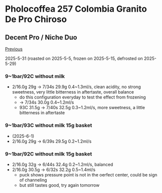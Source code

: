 # Pholocoffea 257 Colombia Granito De Pro Chiroso

## Decent Pro / Niche Duo

[Previous](../2025-05/Philocoffea-257.md)

2025-5-31 (roasted on 2025-5-5, frozen on 2025-5-15, defrosted on 2025-5-29)

### 9~1bar/92C without milk

- 2/16.0g 29g -> 7/34s 29.9g 0.4\~1.3ml/s, clean acidity, no strong sweetness, very little bitterness in aftertaste, overall balance
  - do this configuration everyday to test the effect from frozening
  - -> 7/34s 30.0g 0.4\~1.2ml/s
  - 93C 31.5g -> 7/40s 32.5g 0.3\~1.2ml/s, more sweetness, a little bitterness in aftertaste

### 9~1bar/93C without milk 15g basket

- (2025-6-1)
- 2/16.0g 29g -> 6/39s 29.5g 0.2\~1.2ml/s

### 9~1bar/92C without milk 15g basket

- 2/16.0g 32g -> 6/44s 32.4g 0.2\~1.2ml/s, balanced
- 2/16.0g 30.5g -> 6/32s 32.2g 0.5\~1.4ml/s
  - puck shows pressure point is not in the oerfect center, could be sign of channeling
  - but still tastes good, try again tomorrow
